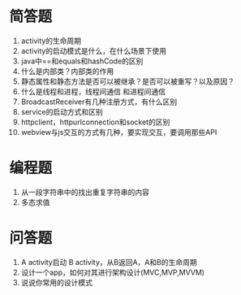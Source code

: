 # 简答题
1. activity的生命周期   
2. activity的启动模式是什么，在什么场景下使用
3. java中==和equals和hashCode的区别
4. 什么是内部类？内部类的作用
5. 静态属性和静态方法是否可以被继承？是否可以被重写？以及原因？
6. 什么是线程和进程，线程间通信 和进程间通信 
7. BroadcastReceiver有几种注册方式，有什么区别
8. service的启动方式和区别
9. httpclient，httpurlconnection和socket的区别
10. webview与js交互的方式有几种，要实现交互，要调用那些API

# 编程题

1. 从一段字符串中的找出重复字符串的内容
2. 多态求值

# 问答题
1. A activity启动 B activity，从B返回A，A和B的生命周期
2. 设计一个app，如何对其进行架构设计(MVC,MVP,MVVM)
3. 说说你常用的设计模式